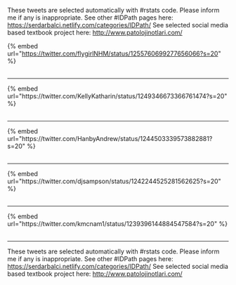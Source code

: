 

These tweets are selected automatically with #rstats code. Please inform me if any is inappropriate.
See other #IDPath pages here: https://serdarbalci.netlify.com/categories/IDPath/ 
See selected social media based textbook project here: http://www.patolojinotlari.com/

{% embed url="https://twitter.com/flygirlNHM/status/1255760699277656066?s=20" %}<br>
<br>
<hr>
{% embed url="https://twitter.com/KellyKatharin/status/1249346673366761474?s=20" %}<br>
<br>
<hr>
{% embed url="https://twitter.com/HanbyAndrew/status/1244503339573882881?s=20" %}<br>
<br>
<hr>
{% embed url="https://twitter.com/djsampson/status/1242244525281562625?s=20" %}<br>
<br>
<hr>
{% embed url="https://twitter.com/kmcnam1/status/1239396144884547584?s=20" %}<br>
<br>
<hr>


These tweets are selected automatically with #rstats code. Please inform me if any is inappropriate.
See other #IDPath pages here: https://serdarbalci.netlify.com/categories/IDPath/ 
See selected social media based textbook project here: http://www.patolojinotlari.com/
